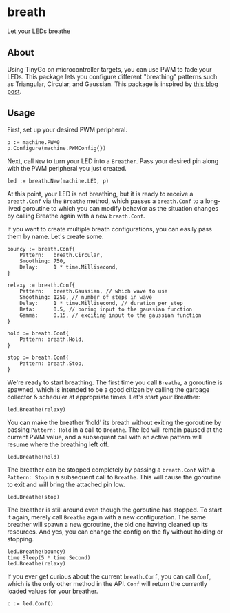 # breath
Let your LEDs breathe

## About
Using TinyGo on microcontroller targets, you can use PWM to fade your LEDs. This package lets you configure different "breathing" patterns such as Triangular, Circular, and Gaussian. This package is inspired by [this blog post](https://makersportal.com/blog/2020/3/27/simple-breathing-led-in-arduino).

## Usage
First, set up your desired PWM peripheral.
```golang
p := machine.PWM0
p.Configure(machine.PWMConfig{})
```
Next, call `New` to turn your LED into a `Breather`. Pass your desired pin along with the PWM peripheral you just created.
```golang
led := breath.New(machine.LED, p)
```
At this point, your LED is not breathing, but it is ready to receive a `breath.Conf` via the `Breathe` method, which passes a `breath.Conf` to a long-lived goroutine to which you can modify behavior as the situation changes by calling Breathe again with a new `breath.Conf`. 

If you want to create multiple breath configurations, you can easily pass them by name. Let's create some.

```golang
bouncy := breath.Conf{
	Pattern:   breath.Circular,
	Smoothing: 750,
	Delay:     1 * time.Millisecond,
}

relaxy := breath.Conf{
	Pattern:   breath.Gaussian, // which wave to use
	Smoothing: 1250, // number of steps in wave
	Delay:     1 * time.Millisecond, // duration per step
	Beta:      0.5, // boring input to the gaussian function
	Gamma:     0.15, // exciting input to the gaussian function
}

hold := breath.Conf{
	Pattern: breath.Hold,
}

stop := breath.Conf{
	Pattern: breath.Stop,
}
```

We're ready to start breathing. The first time you call `Breathe`, a goroutine is spawned, which is intended to be a good citizen by calling the garbage collector & scheduler at appropriate times. Let's start your Breather:

```golang
led.Breathe(relaxy)
```

You can make the breather 'hold' its breath without exiting the goroutine by passing `Pattern: Hold` in a call to `Breathe`. The led will remain paused at the current PWM value, and a subsequent call with an active pattern will resume where the breathing left off. 

```golang
led.Breathe(hold)
```

The breather can be stopped completely by passing a `breath.Conf` with a `Pattern: Stop` in a subsequent call to `Breathe`. This will cause the goroutine to exit and will bring the attached pin low. 


```golang
led.Breathe(stop)
```

The breather is still around even though the goroutine has stopped. To start it again, merely call `Breathe` again with a new configuration. The same breather will spawn a new goroutine, the old one having cleaned up its resources. And yes, you can change the config on the fly without holding or stopping.

```golang
led.Breathe(bouncy)
time.Sleep(5 * time.Second)
led.Breathe(relaxy)
```

If you ever get curious about the current `breath.Conf`, you can call `Conf`, which is the only other method in the API. `Conf` will return the currently loaded values for your breather.

```golang
c := led.Conf()
```